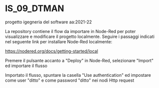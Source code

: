 # IS_09_DTMAN
progetto igegneria del software aa:2021-22


La repository contiene il flow da importare in Node-Red per poter visualizzare e modificare il progetto localmente. Seguire i passaggi indicati nel seguente link per installare Node-Red localmente:


https://nodered.org/docs/getting-started/local


Premere il pulsante accanto a "Deploy" in Node-Red, selezionare "Import" ed importare il flusso

Importato il flusso, spuntare la casella "Use authentication" ed impostare come user "ditto" e come password "ditto" nei nodi Http request
